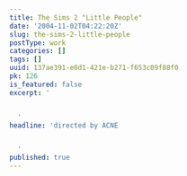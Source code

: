 ```yaml
---
title: The Sims 2 "Little People"
date: '2004-11-02T04:22:20Z'
slug: the-sims-2-little-people
postType: work
categories: []
tags: []
uuid: 137ae391-e0d1-421e-b271-f653c09f88f0
pk: 126
is_featured: false
excerpt: '


  '
headline: 'directed by ACNE


  '
published: true
---
```




